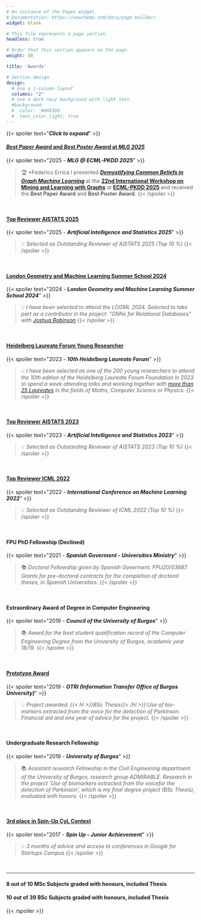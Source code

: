 ```yaml
---
# An instance of the Pages widget.
# Documentation: https://wowchemy.com/docs/page-builder/
widget: blank

# This file represents a page section.
headless: true

# Order that this section appears on the page.
weight: 50

title: 'Awards'

# Section design
design:
  # Use a 1-column layout
  columns: "2"
  # Use a dark navy background with light text.
  #background:
  #  color: '#0053D6'
  #  text_color_light: true
---
```

{{< spoiler text="***Click to expand***" >}}

#### [*Best Paper Award* and *Best Poster Award* at *MLG 2025*](https://mlg-europe.github.io/2025/)

{{< spoiler text="2025 - ***MLG @ ECML-PKDD 2025***" >}}
> 🏆 *Federico Errica I presented [***Demystifying Common Beliefs in Graph Machine Learning***](https://arxiv.org/abs/2505.15547) at the **[22nd International Workshop on Mining and Learning with Graphs](https://mlg-europe.github.io/2025/)** at **[ECML-PKDD 2025](https://ecmlpkdd.org/2025/)** and received the **Best Paper Award** and **Best Poster Award**.
{{< /spoiler >}}

</br>

#### [Top Reviewer AISTATS 2025](https://aistats.org/aistats2025/awards.html\#:\~:text=Adrian\%20Arnaiz\%2DRodriguez)
{{< spoiler text="2025 - ***Artificial Intelligence and Statistics 2025***" >}}
> 💡 *Selected as Outstanding Reviewer of AISTATS 2025 (Top 10 %)*
{{< /spoiler >}}


</br>

#### [London Geometry and Machine Learning Summer School 2024](https://www.logml.ai/)
{{< spoiler text="2024 - ***London Geometry and Machine Learning Summer School 2024***" >}}
> 💡 *I have been selected to attend the LOGML 2024. Selected to take part as a contributor in the project: "GNNs for Relational Databases" with [Joshua Robinson](https://joshrobinson.mit.edu/)*
{{< /spoiler >}}


</br>

#### [Heidelberg Laureate Forum Young Researcher](https://www.heidelberg-laureate-forum.org/forum/10th-hlf-2023.html)
{{< spoiler text="2023 - ***10th Heidelberg Laureate Forum***" >}}
> 💡 *I have been selected as one of the 200 young researchers to attend the 10th edition of the Heidelberg Laureate Forum Foundation in 2023 to spend a week attending talks and working together with [more than 25 Laureates](https://www.heidelberg-laureate-forum.org/forum/10th-hlf-2023/laureates-10th-hlf-2023.html) in the fields of Maths, Computer Science or Physics.*
{{< /spoiler >}}

</br>

#### [Top Reviewer AISTATS 2023](https://aistats.org/aistats2023/reviewers.html#:~:text=Adam%20M.%20Johansen-,Adri%C3%A1n,-Arnaiz-Rodr%C3%ADguez)
{{< spoiler text="2023 - ***Artificial Intelligence and Statistics 2023***" >}}
> 💡 *Selected as Outstanding Reviewer of AISTATS 2023 (Top 10 %)*
{{< /spoiler >}}

</br>

#### [Top Reviewer ICML 2022](https://icml.cc/Conferences/2022/Reviewers#:~:text=Outstanding%20Reviewers)
{{< spoiler text="2022 - ***International Conference on Machine Learning 2022***" >}}
> 💡 *Selected as Outstanding Reviewer of ICML 2022 (Top 10 %)*
{{< /spoiler >}}


</br>

#### FPU PhD Fellowship (Declined) 
{{< spoiler text="2021 - ***Spanish Goverment - Universities Ministry***" >}}
> 📚 *Doctoral Fellowship given by Spanish Goverment. FPU20/03687. Grants for pre-doctoral contracts for the completion of doctoral theses, in Spanish Universities.*
{{< /spoiler >}}


</br>

#### Extraordinary Award of Degree in Computer Engineering 
{{< spoiler text="2019 - ***Council of the University of Burgos***" >}}
> 📚 *Award for the best student qualification record of the Computer Engineering Degree from the University of Burgos, academic year 18/19.*
{{< /spoiler >}}


</br>

#### [Prototype Award](https://www.ubu.es/sites/default/files/articles/files/acta_seleccion_prototipos_firmada.pdf)
{{< spoiler text="2019 - ***OTRI (Information Transfer Office of Burgos University)***" >}}
> 💡 *Project awarded: {{< hl >}}BSc Thesis{{< /hl >}}:Use of bio-markers extracted from the voice for the detection of Parkinson. Financial aid and one year of advice for the project.*
{{< /spoiler >}}


</br>

#### Undergraduate Research Fellowship 
{{< spoiler text="2019 - ***University of Burgos***" >}}
> 📚 *Assistant research Fellowship in the Civil Engineering department of the University of Burgos, research group ADMIRABLE. Research in the project 'Use of biomarkers extracted from the voicefor the detection of Parkinson', which is my final degree project (BSc Thesis), evaluated with honors.*
{{< /spoiler >}}


</br>

#### [3rd place in Spin-Up CyL Contest](https://diariodevalladolid.elmundo.es/articulo/innovadores/poli-detecta-drogas-volante/20170314112648216192.html)
{{< spoiler text="2017 - ***Spin Up - Junior Achievement***" >}}
> 💡 *3 months of advice and access to conferences in Google for Startups Campus*
{{< /spoiler >}}


</br>

*************************

#### 8 out of 10 MSc Subjects graded with honours, included Thesis
#### 10 out of 39 BSc Subjects graded with honours, included Thesis

{{< /spoiler >}}